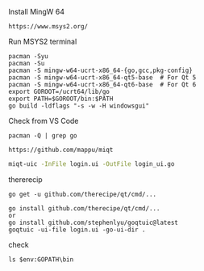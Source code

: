 Install MingW 64
```
https://www.msys2.org/
```
Run MSYS2 terminal
```
pacman -Syu
pacman -Su
pacman -S mingw-w64-ucrt-x86_64-{go,gcc,pkg-config}
pacman -S mingw-w64-ucrt-x86_64-qt5-base  # For Qt 5
pacman -S mingw-w64-ucrt-x86_64-qt6-base  # For Qt 6
export GOROOT=/ucrt64/lib/go
export PATH=$GOROOT/bin:$PATH
go build -ldflags "-s -w -H windowsgui"
```
Check from VS Code
```
pacman -Q | grep go
```

```
https://github.com/mappu/miqt
```

```bash
miqt-uic -InFile login.ui -OutFile login_ui.go
```


thererecip
```
go get -u github.com/therecipe/qt/cmd/...
```
```
go install github.com/therecipe/qt/cmd/...
or
go install github.com/stephenlyu/goqtuic@latest
goqtuic -ui-file login.ui -go-ui-dir .
```
check
```
ls $env:GOPATH\bin
```
